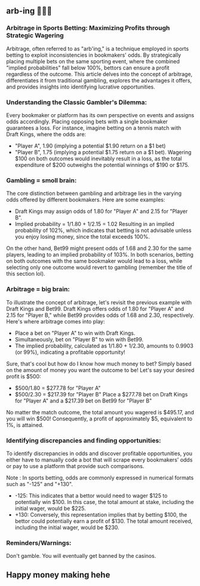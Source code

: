 ## arb-ing 🤑🤑🤑

### Arbitrage in Sports Betting: Maximizing Profits through Strategic Wagering

Arbitrage, often referred to as "arb'ing," is a technique employed in sports betting to exploit inconsistencies in bookmakers' odds. By strategically placing multiple bets on the same sporting event, where the combined "implied probabilities" fall below 100%, bettors can ensure a profit regardless of the outcome. This article delves into the concept of arbitrage, differentiates it from traditional gambling, explores the advantages it offers, and provides insights into identifying lucrative opportunities.

### Understanding the Classic Gambler's Dilemma:
Every bookmaker or platform has its own perspective on events and assigns odds accordingly. Placing opposing bets with a single bookmaker guarantees a loss. For instance, imagine betting on a tennis match with Draft Kings, where the odds are:
- "Player A", 1.90 (implying a potential $1.90 return on a $1 bet) 
- "Player B", 1.75 (implying a potential $1.75 return on a $1 bet). 
Wagering $100 on both outcomes would inevitably result in a loss, as the total expenditure of $200 outweighs the potential winnings of $190 or $175.

### Gambling = smoll brain:
The core distinction between gambling and arbitrage lies in the varying odds offered by different bookmakers. 
Here are some examples:
- Draft Kings may assign odds of 1.80 for "Player A" and 2.15 for "Player B".
- Implied probability = 1/1.80 + 1/2.15 = 1.02
Resulting in an implied probability of 102%, which indicates that betting is not advisable unless you enjoy losing money, since the total exceeds 100%.

On the other hand, Bet99 might present odds of 1.68 and 2.30 for the same players, leading to an implied probability of 103%. In both scenarios, betting on both outcomes with the same bookmaker would lead to a loss, while selecting only one outcome would revert to gambling (remember the title of this section lol).

### Arbitrage = big brain:
To illustrate the concept of arbitrage, let's revisit the previous example with Draft Kings and Bet99. Draft Kings offers odds of 1.80 for "Player A" and 2.15 for "Player B," while Bet99 provides odds of 1.68 and 2.30, respectively. Here's where arbitrage comes into play:
- Place a bet on "Player A" to win with Draft Kings.
- Simultaneously, bet on "Player B" to win with Bet99.
- The implied probability, calculated as 1/1.80 + 1/2.30, amounts to 0.9903 (or 99%), indicating a profitable opportunity!

Sure, that's cool but how do I know how much money to bet?
Simply based on the amount of money you want the outcome to be!
Let's say your desired profit is $500:
- $500/1.80 = $277.78 for "Player A"
- $500/2.30 = $217.39 for "Player B"
Place a $277.78 bet on Draft Kings for "Player A" and a $217.39 bet on Bet99 for "Player B"

No matter the match outcome, the total amount you wagered is $495.17, and you will win $500!
Consequently, a profit of approximately $5, equivalent to 1%, is attained.

 
### Identifying discrepancies and finding opportunities:
To identify discrepancies in odds and discover profitable opportunities, you either have to manually code a bot that will scrape every bookmakers' odds or pay to use a platform that provide such comparisons. 

Note : In sports betting, odds are commonly expressed in numerical formats such as "-125" and "+130".
- -125: This indicates that a bettor would need to wager $125 to potentially win $100. In this case, the total amount at stake, including the initial wager, would be $225.
- +130: Conversely, this representation implies that by betting $100, the bettor could potentially earn a profit of $130. The total amount received, including the initial wager, would be $230.

### Reminders/Warnings:
Don't gamble.
You will eventually get banned by the casinos.


## Happy money making hehe
